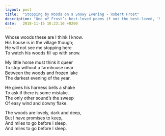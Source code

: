 ```yaml
---
layout: post
title:  "Stopping by Woods on a Snowy Evening - Robert Frost"
description: "One of Frost’s best-loved poems if not the best-loved, ‘Stopping by Woods’, like Hardy’s ‘The Darkling Thrush’, takes a wintry evening as its setting but goes further into the woods than Hardy did"
date:   2018-11-15 10:23:16 +0200
---
```


Whose woods these are I think I know.   
His house is in the village though;   
He will not see me stopping here   
To watch his woods fill up with snow.   

My little horse must think it queer   
To stop without a farmhouse near   
Between the woods and frozen lake   
The darkest evening of the year.   

He gives his harness bells a shake   
To ask if there is some mistake.   
The only other sound’s the sweep   
Of easy wind and downy flake.   

The woods are lovely, dark and deep,   
But I have promises to keep,   
And miles to go before I sleep,   
And miles to go before I sleep.